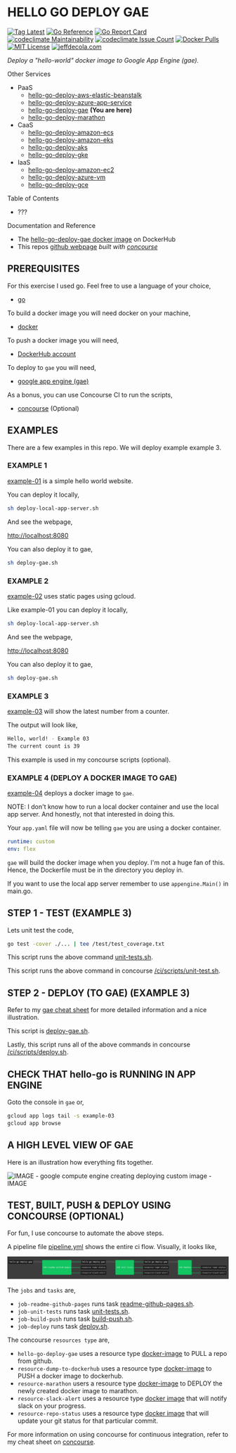 # HELLO GO DEPLOY GAE

[![Tag Latest](https://img.shields.io/github/v/tag/jeffdecola/hello-go-deploy-gae)](https://github.com/JeffDeCola/hello-go-deploy-gae/tags)
[![Go Reference](https://pkg.go.dev/badge/github.com/JeffDeCola/hello-go-deploy-gae.svg)](https://pkg.go.dev/github.com/JeffDeCola/hello-go-deploy-gae)
[![Go Report Card](https://goreportcard.com/badge/github.com/JeffDeCola/hello-go-deploy-gae)](https://goreportcard.com/report/github.com/JeffDeCola/hello-go-deploy-gae)
[![codeclimate Maintainability](https://api.codeclimate.com/v1/badges/dc7f5a341aed6ae341d0/maintainability)](https://codeclimate.com/github/JeffDeCola/hello-go-deploy-gae/maintainability)
[![codeclimate Issue Count](https://codeclimate.com/github/JeffDeCola/hello-go-deploy-gae/badges/issue_count.svg)](https://codeclimate.com/github/JeffDeCola/hello-go-deploy-gae/issues)
[![Docker Pulls](https://badgen.net/docker/pulls/jeffdecola/hello-go-deploy-gae?icon=docker&label=pulls)](https://hub.docker.com/r/jeffdecola/hello-go-deploy-gae/)
[![MIT License](http://img.shields.io/:license-mit-blue.svg)](http://jeffdecola.mit-license.org)
[![jeffdecola.com](https://img.shields.io/badge/website-jeffdecola.com-blue)](https://jeffdecola.com)

_Deploy a "hello-world" docker image to
Google App Engine (gae)._

Other Services

* PaaS
  * [hello-go-deploy-aws-elastic-beanstalk](https://github.com/JeffDeCola/hello-go-deploy-aws-elastic-beanstalk)
  * [hello-go-deploy-azure-app-service](https://github.com/JeffDeCola/hello-go-deploy-azure-app-service)
  * [hello-go-deploy-gae](https://github.com/JeffDeCola/hello-go-deploy-gae)
    **(You are here)**
  * [hello-go-deploy-marathon](https://github.com/JeffDeCola/hello-go-deploy-marathon)
* CaaS
  * [hello-go-deploy-amazon-ecs](https://github.com/JeffDeCola/hello-go-deploy-amazon-ecs)
  * [hello-go-deploy-amazon-eks](https://github.com/JeffDeCola/hello-go-deploy-amazon-eks)
  * [hello-go-deploy-aks](https://github.com/JeffDeCola/hello-go-deploy-aks)
  * [hello-go-deploy-gke](https://github.com/JeffDeCola/hello-go-deploy-gke)
* IaaS
  * [hello-go-deploy-amazon-ec2](https://github.com/JeffDeCola/hello-go-deploy-amazon-ec2)
  * [hello-go-deploy-azure-vm](https://github.com/JeffDeCola/hello-go-deploy-azure-vm)
  * [hello-go-deploy-gce](https://github.com/JeffDeCola/hello-go-deploy-gce)

Table of Contents

* ???

Documentation and Reference

* The
  [hello-go-deploy-gae docker image](https://hub.docker.com/r/jeffdecola/hello-go-deploy-gae)
  on DockerHub
* This repos
  [github webpage](https://jeffdecola.github.io/hello-go-deploy-gae/)
  _built with
  [concourse](https://github.com/JeffDeCola/hello-go-deploy-gae/blob/master/ci-README.md)_

## PREREQUISITES

For this exercise I used go.  Feel free to use a language of your choice,

* [go](https://github.com/JeffDeCola/my-cheat-sheets/tree/master/software/development/languages/go-cheat-sheet)

To build a docker image you will need docker on your machine,

* [docker](https://github.com/JeffDeCola/my-cheat-sheets/tree/master/software/operations-tools/orchestration/builds-deployment-containers/docker-cheat-sheet)

To push a docker image you will need,

* [DockerHub account](https://hub.docker.com/)

To deploy to `gae` you will need,

* [google app engine (gae)](https://github.com/JeffDeCola/my-cheat-sheets/tree/master/software/service-architectures/platform-as-a-service/google-app-engine-cheat-sheet)

As a bonus, you can use Concourse CI to run the scripts,

* [concourse](https://github.com/JeffDeCola/my-cheat-sheets/tree/master/software/operations-tools/continuous-integration-continuous-deployment/concourse-cheat-sheet)
  (Optional)

## EXAMPLES

There are a few examples in this repo.  We will deploy example example 3.

### EXAMPLE 1

[example-01](https://github.com/JeffDeCola/hello-go-deploy-gae/tree/master/example-01)
is a simple hello world website.

You can deploy it locally,

```bash
sh deploy-local-app-server.sh
```

And see the webpage,

[http://localhost:8080](http://localhost:8080)

You can also deploy it to gae,

```bash
sh deploy-gae.sh
```

### EXAMPLE 2

[example-02](https://github.com/JeffDeCola/hello-go-deploy-gae/tree/master/example-02)
uses static pages using gcloud.

Like example-01 you can deploy it locally,

```bash
sh deploy-local-app-server.sh
```

And see the webpage,

[http://localhost:8080](http://localhost:8080)

You can also deploy it to gae,

```bash
sh deploy-gae.sh
```

### EXAMPLE 3

 [example-03](https://github.com/JeffDeCola/hello-go-deploy-gae/tree/master/example-03)
 will show the latest number from a counter.

The output will look like,

```bash
Hello, world! - Example 03
The current count is 39
```

This example is used in my concourse scripts (optional).

### EXAMPLE 4 (DEPLOY A DOCKER IMAGE TO GAE)

[example-04](https://github.com/JeffDeCola/hello-go-deploy-gae/tree/master/example-04)
deploys a docker image to `gae`.

NOTE: I don't know how to run a local docker container and
use the local app server.  And honestly, not
that interested in doing this.

Your `app.yaml` file will now be telling `gae` you are using
a docker container.

```yaml
runtime: custom
env: flex
```

`gae` will build the docker image when you deploy.  I'm not a huge fan of this.
Hence, the Dockerfile must be in the directory you deploy in.

If you want to use the local app server remember to
use `appengine.Main()` in main.go.

## STEP 1 - TEST (EXAMPLE 3)

Lets unit test the code,

```bash
go test -cover ./... | tee /test/test_coverage.txt
```

This script runs the above command
[unit-tests.sh](https://github.com/JeffDeCola/hello-go-deploy-gae/tree/master/example-03/test/unit-tests.sh).

This script runs the above command in concourse
[/ci/scripts/unit-test.sh](https://github.com/JeffDeCola/hello-go-deploy-gae/tree/master/ci/scripts/unit-tests.sh).

## STEP 2 - DEPLOY (TO GAE) (EXAMPLE 3)

Refer to my
[gae cheat sheet](https://github.com/JeffDeCola/my-cheat-sheets/tree/master/software/service-architectures/platform-as-a-service/google-app-engine-cheat-sheet)
for more detailed information and a nice illustration.

This script is
[deploy-gae.sh](https://github.com/JeffDeCola/hello-go-deploy-gae/tree/master/example-03/deploy-gae.sh).

Lastly, this script runs all of the above commands in concourse
[/ci/scripts/deploy.sh](https://github.com/JeffDeCola/hello-go-deploy-gae/tree/master/ci/scripts/deploy.sh).

## CHECK THAT hello-go is RUNNING IN APP ENGINE

Goto the console in `gae` or,

```bash
gcloud app logs tail -s example-03
gcloud app browse
```

## A HIGH LEVEL VIEW OF GAE

Here is an illustration how everything fits together.

![IMAGE -  google compute engine creating deploying custom image - IMAGE](https://github.com/JeffDeCola/my-cheat-sheets/blob/master/docs/pics/gae-app-service-view.jpg)

## TEST, BUILT, PUSH & DEPLOY USING CONCOURSE (OPTIONAL)

For fun, I use concourse to automate the above steps.

A pipeline file [pipeline.yml](https://github.com/JeffDeCola/hello-go-deploy-gae/tree/master/ci/pipeline.yml)
shows the entire ci flow. Visually, it looks like,

![IMAGE - hello-go-deploy-gae concourse ci pipeline - IMAGE](docs/pics/hello-go-deploy-gae-pipeline.jpg)

The `jobs` and `tasks` are,

* `job-readme-github-pages` runs task
  [readme-github-pages.sh](https://github.com/JeffDeCola/hello-go-deploy-gae/tree/master/ci/scripts/readme-github-pages.sh).
* `job-unit-tests` runs task
  [unit-tests.sh](https://github.com/JeffDeCola/hello-go-deploy-gae/tree/master/ci/scripts/unit-tests.sh).
* `job-build-push` runs task
  [build-push.sh](https://github.com/JeffDeCola/hello-go-deploy-gae/tree/master/ci/scripts/build-push.sh).
* `job-deploy` runs task
  [deploy.sh](https://github.com/JeffDeCola/hello-go-deploy-gae/tree/master/ci/scripts/deploy.sh).

The concourse `resources type` are,

* `hello-go-deploy-gae` uses a resource type
  [docker-image](https://hub.docker.com/r/concourse/git-resource/)
  to PULL a repo from github.
* `resource-dump-to-dockerhub` uses a resource type
  [docker-image](https://hub.docker.com/r/concourse/docker-image-resource/)
  to PUSH a docker image to dockerhub.
* `resource-marathon` users a resource type
  [docker-image](https://hub.docker.com/r/ckaznocha/marathon-resource)
  to DEPLOY the newly created docker image to marathon.
* `resource-slack-alert` uses a resource type
  [docker image](https://hub.docker.com/r/cfcommunity/slack-notification-resource)
  that will notify slack on your progress.
* `resource-repo-status` uses a resource type
  [docker image](https://hub.docker.com/r/dpb587/github-status-resource)
  that will update your git status for that particular commit.

For more information on using concourse for continuous integration,
refer to my cheat sheet on [concourse](https://github.com/JeffDeCola/my-cheat-sheets/tree/master/software/operations-tools/continuous-integration-continuous-deployment/concourse-cheat-sheet).
